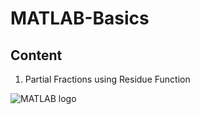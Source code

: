 # MATLAB-Basics

## **Content**

1. Partial Fractions using Residue Function

![MATLAB logo](https://user-images.githubusercontent.com/74449277/134869973-6b513bb3-bf07-4a13-90e8-33fb7e0bd22b.png)
